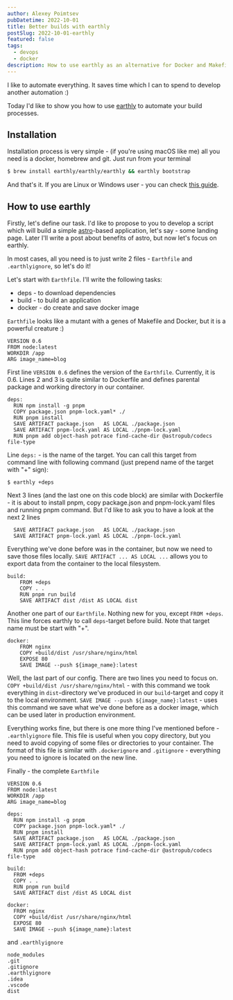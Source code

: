 ```yaml
---
author: Alexey Poimtsev
pubDatetime: 2022-10-01
title: Better builds with earthly
postSlug: 2022-10-01-earthly
featured: false
tags:
  - devops
  - docker
description: How to use earthly as an alternative for Docker and Makefile
---
```


I like to automate everything. It saves time which I can to spend to develop another automation :)

Today I'd like to show you how to use [earthly](https://earthly.dev/) to automate your build processes.

## Installation

Installation process is very simple - (if you're using macOS like me) all you need is a docker, homebrew and git. Just run from your terminal

```bash
$ brew install earthly/earthly/earthly && earthly bootstrap
```

And that's it. If you are Linux or Windows user - you can check [this guide](https://earthly.dev/get-earthly).

## How to use earthly

Firstly, let's define our task. I'd like to propose to you to develop a script which will build a simple [astro](https://astro.build)-based application, let's say - some landing page. Later I'll write a post about benefits of astro, but now let's focus on earthly.

In most cases, all you need is to just write 2 files - `Earthfile` and `.earthlyignore`, so let's do it!

Let's start with `Earthfile`. I'll write the following tasks:

- deps - to download dependencies
- build - to build an application
- docker - do create and save docker image

`Earthfile` looks like a mutant with a genes of Makefile and Docker, but it is a powerful creature :)

```docker
VERSION 0.6
FROM node:latest
WORKDIR /app
ARG image_name=blog
```

First line `VERSION 0.6` defines the version of the `Earthfile`. Currently, it is 0.6. Lines 2 and 3 is quite similar to Dockerfile and defines parental package and working directory in our container.

```docker
deps:
  RUN npm install -g pnpm
  COPY package.json pnpm-lock.yaml* ./
  RUN pnpm install
  SAVE ARTIFACT package.json   AS LOCAL ./package.json
  SAVE ARTIFACT pnpm-lock.yaml AS LOCAL ./pnpm-lock.yaml
  RUN pnpm add object-hash potrace find-cache-dir @astropub/codecs file-type
```

Line `deps:` - is the name of the target. You can call this target from command line with following command (just prepend name of the target with "+" sign):

```
$ earthly +deps
```

Next 3 lines (and the last one on this code block) are similar with Dockerfile - it is about to install pnpm, copy package.json and pnpm-lock.yaml files and running pnpm command. But I'd like to ask you to have a look at the next 2 lines

```
  SAVE ARTIFACT package.json   AS LOCAL ./package.json
  SAVE ARTIFACT pnpm-lock.yaml AS LOCAL ./pnpm-lock.yaml
```

Everything we've done before was in the container, but now we need to save those files locally. `SAVE ARTIFACT ... AS LOCAL ...` allows you to export data from the container to the local filesystem.

```
build:
    FROM +deps
    COPY . .
    RUN pnpm run build
    SAVE ARTIFACT dist /dist AS LOCAL dist
```

Another one part of our `Earthfile`. Nothing new for you, except `FROM +deps`. This line forces earthly to call `deps`-target before build. Note that target name must be start with "+".

```
docker:
    FROM nginx
    COPY +build/dist /usr/share/nginx/html
    EXPOSE 80
    SAVE IMAGE --push ${image_name}:latest
```

Well, the last part of our config. There are two lines you need to focus on. `COPY +build/dist /usr/share/nginx/html` - with this command we took everything in `dist`-directory we've produced in our `build`-target and copy it to the local environment. `SAVE IMAGE --push ${image_name}:latest` - uses this command we save what we've done before as a docker image, which can be used later in production environment.

Everything works fine, but there is one more thing I've mentioned before - `.earthlyignore` file. This file is useful when you copy directory, but you need to avoid copying of some files or directories to your container. The format of this file is similar with `.dockerignore` and `.gitignore` - everything you need to ignore is located on the new line.

Finally - the complete `Earthfile`

```docker
VERSION 0.6
FROM node:latest
WORKDIR /app
ARG image_name=blog

deps:
  RUN npm install -g pnpm
  COPY package.json pnpm-lock.yaml* ./
  RUN pnpm install
  SAVE ARTIFACT package.json   AS LOCAL ./package.json
  SAVE ARTIFACT pnpm-lock.yaml AS LOCAL ./pnpm-lock.yaml
  RUN pnpm add object-hash potrace find-cache-dir @astropub/codecs file-type

build:
  FROM +deps
  COPY . .
  RUN pnpm run build
  SAVE ARTIFACT dist /dist AS LOCAL dist

docker:
  FROM nginx
  COPY +build/dist /usr/share/nginx/html
  EXPOSE 80
  SAVE IMAGE --push ${image_name}:latest
```

and `.earthlyignore`

```
node_modules
.git
.gitignore
.earthlyignore
.idea
.vscode
dist
```
